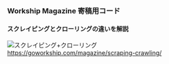 ### Workship Magazine 寄稿用コード
#### スクレイピングとクローリングの違いを解説
![スクレイピング+クローリング](https://user-images.githubusercontent.com/41170561/61598756-0eb21a80-ac5d-11e9-88eb-207a1e0a204e.PNG)
https://goworkship.com/magazine/scraping-crawling/
